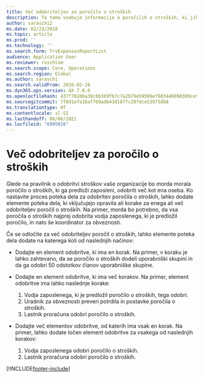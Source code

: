 ```yaml
---
title: Več odobriteljev za poročilo o stroških
description: Ta tema vsebuje informacije o poročilih o stroških, ki jih mora odobriti več oseb.
author: saraschi2
ms.date: 02/23/2018
ms.topic: article
ms.prod: ''
ms.technology: ''
ms.search.form: TrvExpensesReportList
audience: Application User
ms.reviewer: roschlom
ms.search.scope: Core, Operations
ms.search.region: Global
ms.author: saraschi
ms.search.validFrom: 2016-02-28
ms.dyn365.ops.version: AX 7.0.0
ms.openlocfilehash: 437f782d6a30cb6369fb7c7a2b79e59509ef603446098389ce946be6427dee9d
ms.sourcegitcommit: 7f8d1e7a16af769adb43d1877c28fdce53975db8
ms.translationtype: HT
ms.contentlocale: sl-SI
ms.lasthandoff: 08/06/2021
ms.locfileid: "6995916"
---
```

# <a name="multiple-approvers-on-an-expense-report"></a>Več odobriteljev za poročilo o stroških

Glede na pravilnik o odobritvi stroškov vaše organizacije bo morda morala poročilo o stroških, ki ga predloži zaposleni, odobriti več kot ena oseba. Ko nastavite proces poteka dela za odobritev poročila o stroških, lahko dodate elemente poteka dela, ki vključujejo opravila ali korake za enega ali več odobriteljev poročil o stroških. Na primer, morda bo potrebno, da vsa poročila o stroških najprej odobrita vodja zaposlenega, ki je predložil poročilo, in nato še koordinator za obveznosti.

Če se odločite za več odobriteljev poročil o stroških, lahko elemente poteka dela dodate na katerega koli od naslednjih načinov:

- Dodajte en element odobritve, ki ima en korak. Na primer, v koraku je lahko zahtevano, da se poročilo o stroških dodeli uporabniški skupini in da ga odobri 50 odstotkov članov uporabniške skupine.
- Dodajte en element odobritve, ki ima več korakov. Na primer, element odobritve ima lahko naslednje korake:

    1. Vodja zaposlenega, ki je predložil poročilo o stroških, tega odobri.
    2. Uradnik za obveznosti preveri potrdila in postavke poročila o stroških.
    3. Lastnik proračuna odobri poročilo o stroških.

- Dodajte več elementov odobritve, od katerih ima vsak en korak. Na primer, lahko dodate ločen element odobritve za vsakega od naslednjih korakov:

    1. Vodja zaposlenega odobri poročilo o stroških.
    2. Lastnik proračuna odobri poročilo o stroških.


[!INCLUDE[footer-include](../includes/footer-banner.md)]